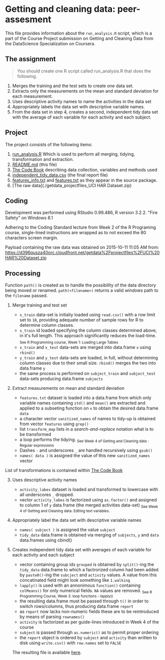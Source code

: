 # Getting and cleaning data: peer-assesment

This file provides information about the `run_analysis.R` script, which is a part of the Course Project submission on Getting and Cleaning Data from the DataScience Specialization on Coursera.


## The assignment

>You should create one R script called run_analysis.R that does the following. 
  1.  Merges the training and the test sets to create one data set.
  2. Extracts only the measurements on the mean and standard deviation for each measurement. 
  3. Uses descriptive activity names to name the activities in the data set
  4. Appropriately labels the data set with descriptive variable names. 
  5. From the data set in step 4, creates a second, independent tidy data set with the average of each variable for each activity and each subject.


## Project

The project consists of the following items:

1. [run_analysis.R](./run_analysis.R) Which is used to perform all merging, tidying, transformation and extraction.
2. [README.md](./README.md) (this file)
3. [The Code Book](./CodeBook.md) describing data collection, variables and methods used
4. [independent_tidy_data.csv]( ./independent_tidy_data.csv ) (the final report file)
5. [features_info.txt](./features_info.txt) and [features.txt](./features_info.txt) as they appear in the source package.
6. [The raw data](./getdata_projectfiles_UCI HAR Dataset.zip)


## Coding

Development was performed using RStudio 0.99.486, R version 3.2.2. "Fire Safety" on Windows 8.1

Adhering to the Coding Standard lecture from Week 2 of the R Programing course, single-lined instructions are wrapped as to not exceed the 80 characters screen margin.

Payload containing the raw data was obtained on 2015-10-11 11:05 AM from:   
https://d396qusza40orc.cloudfront.net/getdata%2Fprojectfiles%2FUCI%20HAR%20Dataset.zip 


## Processing

Function `path()` is created as to handle the possibility of the data directory being moved or renamed.
`path(<filename>)` returns a valid *windows* path to the `filename` passed.

1. Merge training and test set
   * `x_train` data-set is initialiy loaded using `read.csv()` with a row limit set to `10`, providing adequate number of sample rows for R to determine column classes.
   * `x_train` id loaded specifying the column classes determined above, in it's full length. This approach significantly reduces the load-time. <sub>See R Programming course, Week 1: Loading Large Tables</sub>
   * `x_train` and `x_test` data-sets are merged into data.frame `x` using `rbind()`
   * `y_train` and `y_test` data-sets are loaded, in full, without determining column classes due to their small size. `rbind()` merges the two into data.frame `y`
   * the same process is performed on `subject_train` and `subject_test` data-sets producing data.frame `subjects`

2. Extract measurements on mean and standard deviation
   * `features.txt` dataset is loaded into a data.frame from which only variable names containing `std()` and `mean()` are extracted 
   and applied to a subseting function on `x` to obtain the desired data.frame `data`
   * a character vector `sanitized_names` of names to tidy-up is obtained from vector `features` using `grep()`
   * list `transform_map` lists in a *search-and-replace* notation what is to be transformed
   * a loop performs the tidying. <sub>See Week 4 of Getting and Cleaning data : Regular expressions</sub>
   * Dashes `-` and underscores `_` are handled recursively using `gsub()`
   * `names( data )` is assigned the value of this new `sanitized_names` vector
   
  List of transformations is contained within [The Code Book](./CodeBook.md)

3. Uses descriptive activity names   
   * `activity_labes` dataset is loaded and transformed to lowercase with all underscores `_` dropped.
   * vector `activity_labes` is factorized using `as.factor()` and assigned to column 1 of `y` data.frame (the merged activities data-set) <sub>See Week 4 of Getting and Cleaning data: Editing text variables.</sub>

4. Appropriately label the data set with descriptive variable names
   * `names( subject )` is assigned the value `subject`
   * `tidy_data` data.frame is obtained via merging of `subjects`, `y` and `data` data.frames using cbind()

5. Creates independent tidy data set with averages of each variable for each activity and each subject
   * vector containing group ids `grouped` is obtained by `split()`-ing the `tidy_data` data.frame to which a factrorized column had been added by `paste0()`-ing the `subcject` and `activity` values.
   A value from this concatinated field might look something like `1.walking`
   * `lapply()` is used with an annonimous `function()` containing `colMeans()` for only numerical fields. `NA` values are removed. <sub>See R Programming Course, Week 3: loop functions - lapply()</sub>
   * the resulting data.frame must be passed through `t()` in order to switch rows/columns, thus producing data.frame `report`
   * as `report` now lacks non-numeric fields these are to be reintroduced by means of parsing `rownames()`
   * `activity` is factorized as per guide-lines introduced in Week 4 of the course
   * `subject` is passed through `as.numeric()` as to permit proper ordering
   * the `report` object is ordered by `subject` and `activity` than written to disk using `write.csv()` with `row.names` set to `FALSE`
    
   The resulting file is available [here](./independent_tidy_data.csv).


